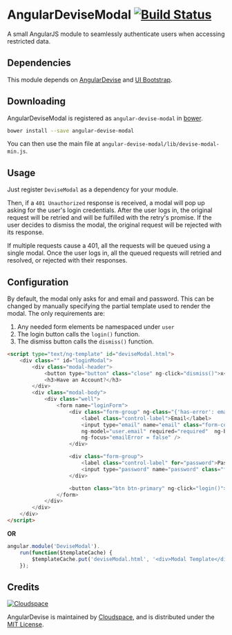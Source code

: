 AngularDeviseModal [![Build Status](https://travis-ci.org/cloudspace/angular_devise_modal.png)](http://travis-ci.org/cloudspace/angular_devise_modal)
=============

A small AngularJS module to seamlessly authenticate users when accessing
restricted data.


Dependencies
------------

This module depends on
[AngularDevise](https://github.com/cloudspace/angular_devise) and [UI
Bootstrap](https://github.com/angular-ui/bootstrap).


Downloading
-----------

AngularDeviseModal is registered as `angular-devise-modal` in
[bower](http://sindresorhus.com/bower-components/#!/search/angular-devise-modal).

```bash
bower install --save angular-devise-modal
```

You can then use the main file at
`angular-devise-modal/lib/devise-modal-min.js`.


Usage
-----

Just register `DeviseModal` as a dependency for your module.

Then, if a `401 Unauthorized` response is received, a modal will pop up
asking for the user's login credentials. After the user logs in, the
original request will be retried and will be fulfilled with the retry's
promise. If the user decides to dismiss the modal, the original request
will be rejected with its response.

If multiple requests cause a 401, all the requests will be queued using
a single modal. Once the user logs in, all the queued requests will
retried and resolved, or rejected with their responses.


Configuration
-------------

By default, the modal only asks for and email and password. This can be
changed by manually specifying the partial template used to render the
modal. The only requirements are:
 1. Any needed form elements be namespaced under `user`
 2. The login button calls the `login()` function.
 3. The dismiss button calls the `dismiss()` function.

```html
<script type="text/ng-template" id="deviseModal.html">
    <div class="" id="loginModal">
        <div class="modal-header">
            <button type="button" class="close" ng-click="dismiss()">x</button>
            <h3>Have an Account?</h3>
        </div>
        <div class="modal-body">
            <div class="well">
                <form name="loginForm">
                    <div class="form-group" ng-class="{'has-error': emailError}">
                        <label class="control-label">Email</label>
                        <input type="email" name="email" class="form-control"
                        ng-model="user.email" required="required"  ng-blur="emailError = !!loginForm.email.$error.email"
                        ng-focus="emailError = false" />
                    </div>

                    <div class="form-group">
                        <label class="control-label" for="password">Password</label>
                        <input type="password" name="password" class="form-control" ng-model="user.password" required="required" />
                    </div>

                    <button class="btn btn-primary" ng-click="login()">Login</button>
                </form>
            </div>
        </div>
    </div>
</script>
```

**OR**

```javascript
angular.module('DeviseModal').
    run(function($templateCache) {
        $templateCache.put('deviseModal.html', '<div>Modal Template</div>');
    });
```

Credits
-------

[![Cloudspace](http://cloudspace.com/assets/images/logo.png)](http://cloudspace.com/)

AngularDevise is maintained by [Cloudspace](http://cloudspace.com/), and
is distributed under the [MIT License](/LICENSE.md).
